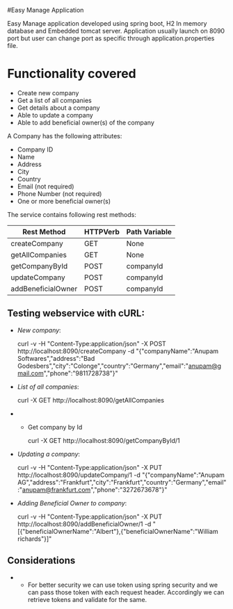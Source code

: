 #Easy Manage Application

Easy Manage application developed using spring boot, H2 In memory database and Embedded tomcat server.
Application usually launch on 8090 port but user can change port as specific through application.properties file.

# Functionality covered

* Create new company
* Get a list of all companies
* Get details about a company
* Able to update a company
* Able to add beneficial owner(s) of the company

A Company has the following attributes:

* Company ID
* Name
* Address
* City
* Country
* E­mail (not required)
* Phone Number (not required)
* One or more beneficial owner(s)

The service contains following rest methods:

| Rest Method         | HTTPVerb | Path Variable  |
|---------------------|----------|----------------|
| createCompany       | GET      |None            |
| getAllCompanies     | GET      |None            |
| getCompanyById      | POST     |companyId       |
| updateCompany       | POST     |companyId       |
| addBeneficialOwner  | POST     |companyId       |


Testing webservice with cURL:
-----------------------------

* *New company*:

    curl -v -H "Content-Type:application/json" -X POST http://localhost:8090/createCompany -d "{\"companyName\":\"Anupam Softwares\",\"address\":\"Bad Godesbers\",\"city\":\"Colonge\",\"country\":\"Germany\",\"email\":\"anupam@gmail.com\",\"phone\":\"9811728738\"}"

* *List of all companies*:

    curl -X GET http://localhost:8090/getAllCompanies
	
* * Get company by Id

	curl -X GET http://localhost:8090/getCompanyById/1

* *Updating a company*:

    curl -v -H "Content-Type:application/json" -X PUT http://localhost:8090/updateCompany/1 -d "{\"companyName\":\"Anupam AG\",\"address\":\"Frankfurt\",\"city\":\"Frankfurt\",\"country\":\"Germany\",\"email\":\"anupam@frankfurt.com\",\"phone\":\"3272673678\"}"

* *Adding Beneficial Owner to company*:

    curl -v -H "Content-Type:application/json" -X PUT http://localhost:8090/addBeneficialOwner/1 -d "[{\"beneficialOwnerName\":\"Albert\"},{\"beneficialOwnerName\":\"William richards\"}]"

Considerations
--------------
 * * For better security we can use token using spring security and we can pass those token with each request header. Accordingly we can retrieve tokens and validate for the same.



